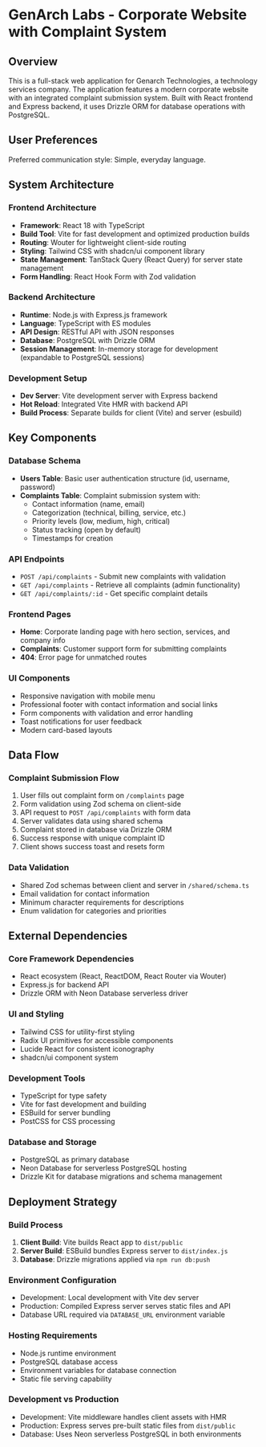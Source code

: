 # GenArch Labs - Corporate Website with Complaint System

## Overview

This is a full-stack web application for Genarch Technologies, a technology services company. The application features a modern corporate website with an integrated complaint submission system. Built with React frontend and Express backend, it uses Drizzle ORM for database operations with PostgreSQL.

## User Preferences

Preferred communication style: Simple, everyday language.

## System Architecture

### Frontend Architecture
- **Framework**: React 18 with TypeScript
- **Build Tool**: Vite for fast development and optimized production builds
- **Routing**: Wouter for lightweight client-side routing
- **Styling**: Tailwind CSS with shadcn/ui component library
- **State Management**: TanStack Query (React Query) for server state management
- **Form Handling**: React Hook Form with Zod validation

### Backend Architecture
- **Runtime**: Node.js with Express.js framework
- **Language**: TypeScript with ES modules
- **API Design**: RESTful API with JSON responses
- **Database**: PostgreSQL with Drizzle ORM
- **Session Management**: In-memory storage for development (expandable to PostgreSQL sessions)

### Development Setup
- **Dev Server**: Vite development server with Express backend
- **Hot Reload**: Integrated Vite HMR with backend API
- **Build Process**: Separate builds for client (Vite) and server (esbuild)

## Key Components

### Database Schema
- **Users Table**: Basic user authentication structure (id, username, password)
- **Complaints Table**: Complaint submission system with:
  - Contact information (name, email)
  - Categorization (technical, billing, service, etc.)
  - Priority levels (low, medium, high, critical)
  - Status tracking (open by default)
  - Timestamps for creation

### API Endpoints
- `POST /api/complaints` - Submit new complaints with validation
- `GET /api/complaints` - Retrieve all complaints (admin functionality)
- `GET /api/complaints/:id` - Get specific complaint details

### Frontend Pages
- **Home**: Corporate landing page with hero section, services, and company info
- **Complaints**: Customer support form for submitting complaints
- **404**: Error page for unmatched routes

### UI Components
- Responsive navigation with mobile menu
- Professional footer with contact information and social links
- Form components with validation and error handling
- Toast notifications for user feedback
- Modern card-based layouts

## Data Flow

### Complaint Submission Flow
1. User fills out complaint form on `/complaints` page
2. Form validation using Zod schema on client-side
3. API request to `POST /api/complaints` with form data
4. Server validates data using shared schema
5. Complaint stored in database via Drizzle ORM
6. Success response with unique complaint ID
7. Client shows success toast and resets form

### Data Validation
- Shared Zod schemas between client and server in `/shared/schema.ts`
- Email validation for contact information
- Minimum character requirements for descriptions
- Enum validation for categories and priorities

## External Dependencies

### Core Framework Dependencies
- React ecosystem (React, ReactDOM, React Router via Wouter)
- Express.js for backend API
- Drizzle ORM with Neon Database serverless driver

### UI and Styling
- Tailwind CSS for utility-first styling
- Radix UI primitives for accessible components
- Lucide React for consistent iconography
- shadcn/ui component system

### Development Tools
- TypeScript for type safety
- Vite for fast development and building
- ESBuild for server bundling
- PostCSS for CSS processing

### Database and Storage
- PostgreSQL as primary database
- Neon Database for serverless PostgreSQL hosting
- Drizzle Kit for database migrations and schema management

## Deployment Strategy

### Build Process
1. **Client Build**: Vite builds React app to `dist/public`
2. **Server Build**: ESBuild bundles Express server to `dist/index.js`
3. **Database**: Drizzle migrations applied via `npm run db:push`

### Environment Configuration
- Development: Local development with Vite dev server
- Production: Compiled Express server serves static files and API
- Database URL required via `DATABASE_URL` environment variable

### Hosting Requirements
- Node.js runtime environment
- PostgreSQL database access
- Environment variables for database connection
- Static file serving capability

### Development vs Production
- Development: Vite middleware handles client assets with HMR
- Production: Express serves pre-built static files from `dist/public`
- Database: Uses Neon serverless PostgreSQL in both environments
